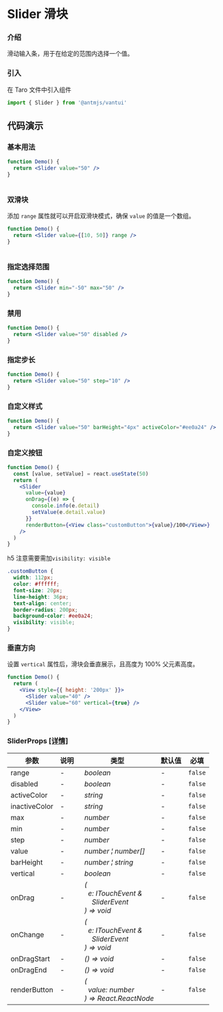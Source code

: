 # Slider 滑块

### 介绍

滑动输入条，用于在给定的范围内选择一个值。

### 引入

在 Taro 文件中引入组件

```js
import { Slider } from '@antmjs/vantui'
```

## 代码演示

### 基本用法

```jsx
function Demo() {
  return <Slider value="50" />
}
```

```js

```

### 双滑块

添加 `range` 属性就可以开启双滑块模式，确保 `value` 的值是一个数组。

```jsx
function Demo() {
  return <Slider value={[10, 50]} range />
}
```

```js

```

### 指定选择范围

```jsx
function Demo() {
  return <Slider min="-50" max="50" />
}
```

### 禁用

```jsx
function Demo() {
  return <Slider value="50" disabled />
}
```

### 指定步长

```jsx
function Demo() {
  return <Slider value="50" step="10" />
}
```

### 自定义样式

```jsx
function Demo() {
  return <Slider value="50" barHeight="4px" activeColor="#ee0a24" />
}
```

### 自定义按钮

```jsx
function Demo() {
  const [value, setValue] = react.useState(50)
  return (
    <Slider
      value={value}
      onDrag={(e) => {
        console.info(e.detail)
        setValue(e.detail.value)
      }}
      renderButton={<View class="customButton">{value}/100</View>}
    />
  )
}
```

h5 注意需要需加`visibility: visible`

```css
.customButton {
  width: 112px;
  color: #ffffff;
  font-size: 20px;
  line-height: 36px;
  text-align: center;
  border-radius: 200px;
  background-color: #ee0a24;
  visibility: visible;
}
```

### 垂直方向

设置 `vertical` 属性后，滑块会垂直展示，且高度为 100% 父元素高度。

```jsx
function Demo() {
  return (
    <View style={{ height: '200px' }}>
      <Slider value="40" />
      <Slider value="60" vertical={true} />
    </View>
  )
}
```

### SliderProps [[详情]](https://github.com/AntmJS/vantui/tree/main/packages/vantui/types/slider.d.ts)

| 参数          | 说明 | 类型                                                                                                                                                                | 默认值 | 必填    |
| ------------- | ---- | ------------------------------------------------------------------------------------------------------------------------------------------------------------------- | ------ | ------- |
| range         | -    | _&nbsp;&nbsp;boolean<br/>_                                                                                                                                          | -      | `false` |
| disabled      | -    | _&nbsp;&nbsp;boolean<br/>_                                                                                                                                          | -      | `false` |
| activeColor   | -    | _&nbsp;&nbsp;string<br/>_                                                                                                                                           | -      | `false` |
| inactiveColor | -    | _&nbsp;&nbsp;string<br/>_                                                                                                                                           | -      | `false` |
| max           | -    | _&nbsp;&nbsp;number<br/>_                                                                                                                                           | -      | `false` |
| min           | -    | _&nbsp;&nbsp;number<br/>_                                                                                                                                           | -      | `false` |
| step          | -    | _&nbsp;&nbsp;number<br/>_                                                                                                                                           | -      | `false` |
| value         | -    | _&nbsp;&nbsp;number&nbsp;&brvbar;&nbsp;number[]<br/>_                                                                                                               | -      | `false` |
| barHeight     | -    | _&nbsp;&nbsp;number&nbsp;&brvbar;&nbsp;string<br/>_                                                                                                                 | -      | `false` |
| vertical      | -    | _&nbsp;&nbsp;boolean<br/>_                                                                                                                                          | -      | `false` |
| onDrag        | -    | _&nbsp;&nbsp;(<br/>&nbsp;&nbsp;&nbsp;&nbsp;e:&nbsp;ITouchEvent&nbsp;&<br/>&nbsp;&nbsp;&nbsp;&nbsp;&nbsp;&nbsp;SliderEvent<br/>&nbsp;&nbsp;)&nbsp;=>&nbsp;void<br/>_ | -      | `false` |
| onChange      | -    | _&nbsp;&nbsp;(<br/>&nbsp;&nbsp;&nbsp;&nbsp;e:&nbsp;ITouchEvent&nbsp;&<br/>&nbsp;&nbsp;&nbsp;&nbsp;&nbsp;&nbsp;SliderEvent<br/>&nbsp;&nbsp;)&nbsp;=>&nbsp;void<br/>_ | -      | `false` |
| onDragStart   | -    | _&nbsp;&nbsp;()&nbsp;=>&nbsp;void<br/>_                                                                                                                             | -      | `false` |
| onDragEnd     | -    | _&nbsp;&nbsp;()&nbsp;=>&nbsp;void<br/>_                                                                                                                             | -      | `false` |
| renderButton  | -    | _&nbsp;&nbsp;(<br/>&nbsp;&nbsp;&nbsp;&nbsp;value:&nbsp;number<br/>&nbsp;&nbsp;)&nbsp;=>&nbsp;React.ReactNode<br/>_                                                  | -      | `false` |
